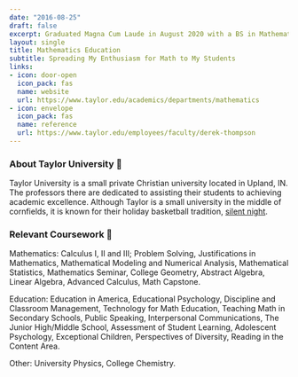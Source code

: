 ```yaml
---
date: "2016-08-25"
draft: false
excerpt: Graduated Magna Cum Laude in August 2020 with a BS in Mathematics Education.
layout: single
title: Mathematics Education
subtitle: Spreading My Enthusiasm for Math to My Students
links:
- icon: door-open
  icon_pack: fas
  name: website
  url: https://www.taylor.edu/academics/departments/mathematics
- icon: envelope
  icon_pack: fas
  name: reference
  url: https://www.taylor.edu/employees/faculty/derek-thompson
---
```


### About Taylor University :corn:

Taylor University is a small private Christian university located in Upland, IN. The professors there are dedicated to assisting their students to achieving academic excellence. Although Taylor is a small university in the middle of cornfields, it is known for their holiday basketball tradition, <a href = "https://www.espn.com/mens-college-basketball/story/_/page/fansectionfeaturetayloruniversity/taylor-university-silent-night" >silent night</a>.

### Relevant Coursework :memo:

Mathematics: Calculus I, II and III; Problem Solving, Justifications in Mathematics, Mathematical Modeling and Numerical Analysis, Mathematical Statistics, Mathematics Seminar, College Geometry, Abstract Algebra, Linear Algebra, Advanced Calculus, Math Capstone.


Education: Education in America, Educational Psychology, Discipline and Classroom Management, Technology for Math Education, Teaching Math in Secondary Schools, Public Speaking, Interpersonal Communications, The Junior High/Middle School, Assessment of Student Learning, Adolescent Psychology, Exceptional Children, Perspectives of Diversity, Reading in the Content Area.

Other: University Physics, College Chemistry.